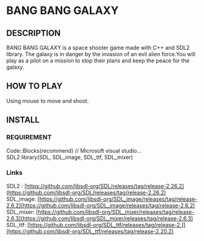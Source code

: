 # **BANG BANG GALAXY**
## DESCRIPTION
BANG BANG GALAXY is a space shooter game made with C++ and SDL2 library. The galaxy is in danger by the invasion of an evil alien force.You will play as a pilot on a mission to stop their plans and keep the peace for the galaxy.
## HOW TO PLAY
Using mouse to move and shoot.
## INSTALL
### REQUIREMENT
Code::Blocks(recommend) // Microsoft visual studio...  
SDL2 library(SDL, SDL_image, SDL_ttf, SDL_mixer)  
### Links
SDL2 : [https://github.com/libsdl-org/SDL/releases/tag/release-2.26.2](https://github.com/libsdl-org/SDL/releases/tag/release-2.26.2)  
SDL_image: [https://github.com/libsdl-org/SDL_image/releases/tag/release-2.6.2](https://github.com/libsdl-org/SDL_image/releases/tag/release-2.6.2)  
SDL_mixer: [https://github.com/libsdl-org/SDL_mixer/releases/tag/release-2.6.3](https://github.com/libsdl-org/SDL_mixer/releases/tag/release-2.6.3)  
SDL_ttf: [https://github.com/libsdl-org/SDL_ttf/releases/tag/release-2.]](https://github.com/libsdl-org/SDL_ttf/releases/tag/release-2.20.2)  

